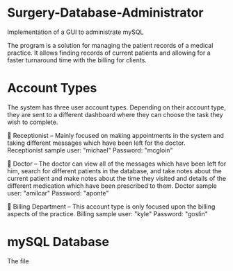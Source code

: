 # Surgery-Database-Administrator
Implementation of a GUI to administrate mySQL

The program is a solution for managing the patient records of a medical practice. It allows finding records of current patients and  allowing for a faster turnaround time with the billing for clients. 

# Account Types 
The system has three user account types. Depending on their account type, they are sent to a different dashboard where they can choose the task they wish to complete. 
 
 Receptionist – Mainly focused on making appointments in the system and taking different messages which have been left for the doctor.  
 Receptionist sample user: "michael"  Password: "mcgloin"
 
 Doctor – The doctor can view all of the messages which have been left for him, search for different patients in the database, and take notes about the current patient and make notes about the time they visited and details of the different medication which have been prescribed to them. 
 Doctor sample user: "amilcar"  Password: "aponte"
 
 Billing Department – This account type is only focused upon the billing aspects of the practice.
 Billing sample user: "kyle"  Password: "goslin"
 
 # mySQL Database
 
 The file 
